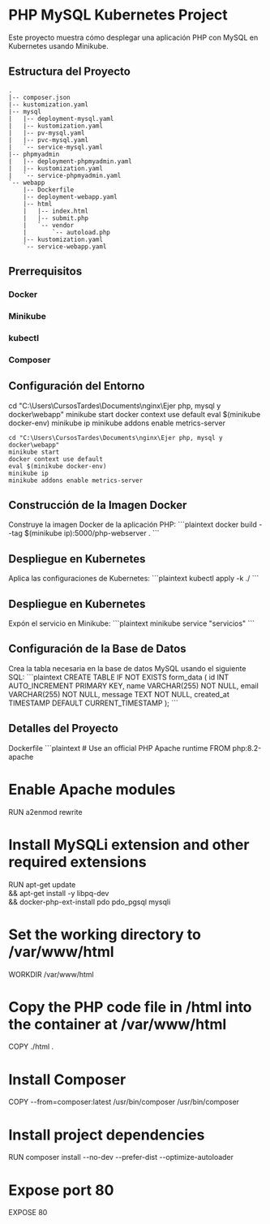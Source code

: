 # PHP MySQL Kubernetes Project

Este proyecto muestra cómo desplegar una aplicación PHP con MySQL en Kubernetes usando Minikube.

## Estructura del Proyecto

```plaintext
.
|-- composer.json
|-- kustomization.yaml
|-- mysql
|   |-- deployment-mysql.yaml
|   |-- kustomization.yaml
|   |-- pv-mysql.yaml
|   |-- pvc-mysql.yaml
|   `-- service-mysql.yaml
|-- phpmyadmin
|   |-- deployment-phpmyadmin.yaml
|   |-- kustomization.yaml
|   `-- service-phpmyadmin.yaml
`-- webapp
    |-- Dockerfile
    |-- deployment-webapp.yaml
    |-- html
    |   |-- index.html
    |   |-- submit.php
    |   `-- vendor
    |       `-- autoload.php
    |-- kustomization.yaml
    `-- service-webapp.yaml
```

<h2>Prerrequisitos</h2>

<h3>Docker</h3>
<h3>Minikube</h3>
<h3>kubectl</h3>
<h3>Composer</h3>

<h2>Configuración del Entorno</h2>

cd "C:\Users\CursosTardes\Documents\nginx\Ejer php, mysql y docker\webapp"
minikube start
docker context use default
eval $(minikube docker-env)
minikube ip
minikube addons enable metrics-server

```plaintext
cd "C:\Users\CursosTardes\Documents\nginx\Ejer php, mysql y docker\webapp"
minikube start
docker context use default
eval $(minikube docker-env)
minikube ip
minikube addons enable metrics-server
```

<h2>Construcción de la Imagen Docker</h2>
Construye la imagen Docker de la aplicación PHP:
```plaintext
docker build --tag $(minikube ip):5000/php-webserver .
```
<h2>Despliegue en Kubernetes</h2>
Aplica las configuraciones de Kubernetes:
```plaintext
kubectl apply -k ./
```
<h2>Despliegue en Kubernetes</h2>
Expón el servicio en Minikube:
```plaintext
minikube service "servicios"
```
<h2>Configuración de la Base de Datos</h2>
Crea la tabla necesaria en la base de datos MySQL usando el siguiente SQL:
```plaintext
CREATE TABLE IF NOT EXISTS form_data (
    id INT AUTO_INCREMENT PRIMARY KEY,
    name VARCHAR(255) NOT NULL,
    email VARCHAR(255) NOT NULL,
    message TEXT NOT NULL,
    created_at TIMESTAMP DEFAULT CURRENT_TIMESTAMP
);
```
<h2>Detalles del Proyecto</h2>
Dockerfile
```plaintext
# Use an official PHP Apache runtime
FROM php:8.2-apache

# Enable Apache modules
RUN a2enmod rewrite

# Install MySQLi extension and other required extensions
RUN apt-get update \
    && apt-get install -y libpq-dev \
    && docker-php-ext-install pdo pdo_pgsql mysqli

# Set the working directory to /var/www/html
WORKDIR /var/www/html

# Copy the PHP code file in /html into the container at /var/www/html
COPY ./html .

# Install Composer
COPY --from=composer:latest /usr/bin/composer /usr/bin/composer

# Install project dependencies
RUN composer install --no-dev --prefer-dist --optimize-autoloader

# Expose port 80
EXPOSE 80

```
